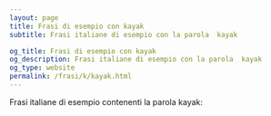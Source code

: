 ```yaml
---
layout: page
title: Frasi di esempio con kayak 
subtitle: Frasi italiane di esempio con la parola  kayak

og_title: Frasi di esempio con kayak 
og_description: Frasi italiane di esempio con la parola  kayak
og_type: website
permalink: /frasi/k/kayak.html
---
```


Frasi italiane di esempio contenenti la parola kayak:


